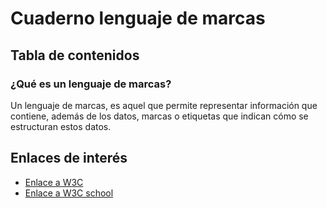 # Cuaderno lenguaje de marcas
## Tabla de contenidos
### ¿Qué es un lenguaje de marcas?
Un lenguaje de marcas, es aquel que permite representar información que contiene, además de los datos, marcas o etiquetas que indican cómo se estructuran estos datos.
## Enlaces de interés 
* [Enlace a W3C](https://www.w3.org/) 
* [Enlace a W3C school](https://www.w3schools.com/) 


